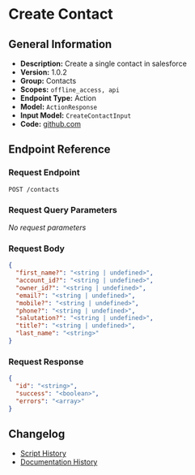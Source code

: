 <!-- BEGIN GENERATED CONTENT -->
# Create Contact

## General Information

- **Description:** Create a single contact in salesforce
- **Version:** 1.0.2
- **Group:** Contacts
- **Scopes:** `offline_access, api`
- **Endpoint Type:** Action
- **Model:** `ActionResponse`
- **Input Model:** `CreateContactInput`
- **Code:** [github.com](https://github.com/NangoHQ/integration-templates/tree/main/integrations/salesforce/actions/create-contact.ts)


## Endpoint Reference

### Request Endpoint

`POST /contacts`

### Request Query Parameters

_No request parameters_

### Request Body

```json
{
  "first_name?": "<string | undefined>",
  "account_id?": "<string | undefined>",
  "owner_id?": "<string | undefined>",
  "email?": "<string | undefined>",
  "mobile?": "<string | undefined>",
  "phone?": "<string | undefined>",
  "salutation?": "<string | undefined>",
  "title?": "<string | undefined>",
  "last_name": "<string>"
}
```

### Request Response

```json
{
  "id": "<string>",
  "success": "<boolean>",
  "errors": "<array>"
}
```

## Changelog

- [Script History](https://github.com/NangoHQ/integration-templates/commits/main/integrations/salesforce/actions/create-contact.ts)
- [Documentation History](https://github.com/NangoHQ/integration-templates/commits/main/integrations/salesforce/actions/create-contact.md)

<!-- END  GENERATED CONTENT -->

